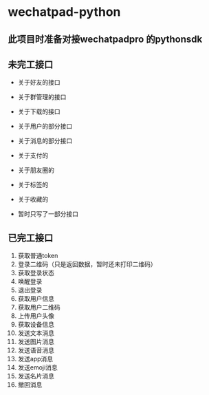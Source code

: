 # wechatpad-python


## 此项目时准备对接wechatpadpro 的pythonsdk

## 未完工接口

* 关于好友的接口
* 关于群管理的接口
* 关于下载的接口
* 关于用户的部分接口
* 关于消息的部分接口
* 关于支付的
* 关于朋友圈的
* 关于标签的
* 关于收藏的

* 暂时只写了一部分接口


## 已完工接口

1. 获取普通token
2. 登录二维码（只是返回数据，暂时还未打印二维码）
3. 获取登录状态
4. 唤醒登录
5. 退出登录
6. 获取用户信息
7. 获取用户二维码
8. 上传用户头像
9. 获取设备信息
10. 发送文本消息
11. 发送图片消息
12. 发送语音消息
13. 发送app消息
14. 发送emoji消息
15. 发送名片消息
16. 撤回消息
